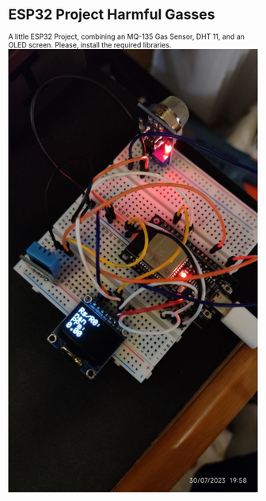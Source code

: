 # ESP32 Project Harmful Gasses
 A little ESP32 Project, combining an MQ-135 Gas Sensor, DHT 11, and an OLED screen.
 Please, install the required libraries.
 ![alt text](https://github.com/loryphone205/ESP32-Project-Harmful-Gasses/blob/main/IMG_20231009_232927_088.jpg?raw=true)